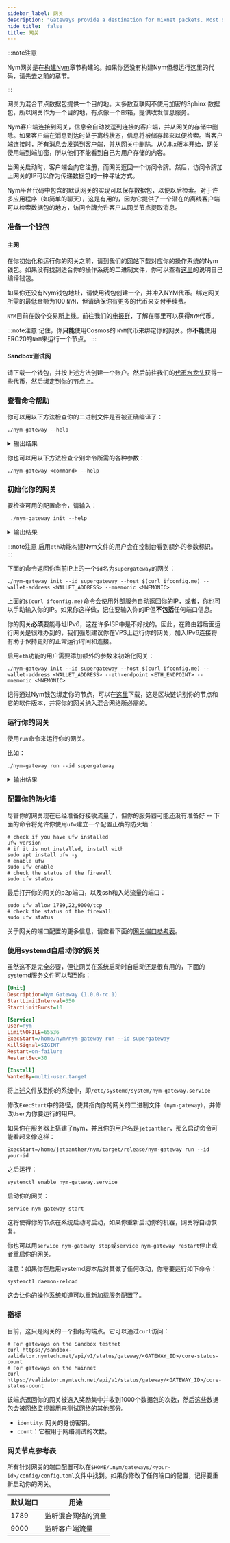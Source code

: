 ```yaml
---
sidebar_label: 网关
description: "Gateways provide a destination for mixnet packets. Most of the internet doesn't use encrypted Sphinx packets, so the gateway acts as a destination for Sphinx traffic."
hide_title:  false
title: 网关
---
```


:::note注意

Nym网关是在[构建Nym](/docs/stable/run-nym-nodes/build-nym/)章节构建的。如果你还没有构建Nym但想运行这里的代码，请先去之前的章节。

:::

网关为混合节点数据包提供一个目的地。大多数互联网不使用加密的Sphinx 数据包，所以网关作为一个目的地，有点像一个邮箱，提供收发信息服务。

Nym客户端连接到网关，信息会自动发送到连接的客户端，并从网关的存储中删除。如果客户端在消息到达时处于离线状态，信息将被储存起来以便检索。当客户端连接时，所有消息会发送到客户端，并从网关中删除。从0.8.x版本开始，网关使用端到端加密，所以他们不能看到自己为用户存储的内容。

当网关启动时，客户端会向它注册，而网关返回一个访问令牌。然后，访问令牌加上网关的IP可以作为传递数据包的一种寻址方式。

Nym平台代码中包含的默认网关的实现可以保存数据包，以便以后检索。对于许多应用程序（如简单的聊天），这是有用的，因为它提供了一个潜在的离线客户端可以检索数据包的地方，访问令牌允许客户从网关节点提取消息。

### 准备一个钱包
#### 主网
在你初始化和运行你的网关之前，请到我们的[网站](https://nymtech.net/download/)下载对应你的操作系统的Nym钱包。如果没有找到适合你的操作系统的二进制文件，你可以查看[这里](/docs/stable/nym-apps/wallet)的说明自己编译钱包。

如果你还没有Nym钱包地址，请使用钱包创建一个，并冲入NYM代币。绑定网关所需的最低金额为100 `NYM`，但请确保你有更多的代币来支付手续费。

`NYM`目前在数个交易所上线。前往我们的[电报群](https://t.me/nymchan)，了解在哪里可以获得`NYM`代币。 

:::note注意
记住，你**只能**使用Cosmos的 `NYM`代币来绑定你的网关。你**不能**使用ERC20的`NYM`来运行一个节点。
:::

#### Sandbox测试网
请下载一个钱包，并按上述方法创建一个账户。然后前往我们的[代币水龙头](https://faucet.nymtech.net/)获得一些代币，然后绑定到你的节点上。

### 查看命令帮助

你可以用以下方法检查你的二进制文件是否被正确编译了：


```
./nym-gateway --help
```

<details>
  <summary>输出结果</summary>

        nym-gateway 1.1.0
        Nymtech

        Build Timestamp:    2022-05-06T13:07:46.187796508+00:00
        Build Version:      1.1.0
        Commit SHA:         945dda0c24f2f964f27066af320441446973e383
        Commit Date:        2022-05-04T15:57:36+00:00
        Commit Branch:      detached HEAD
        rustc Version:      1.60.0
        rustc Channel:      stable
        cargo Profile:      release

        USAGE:
            nym-gateway <SUBCOMMAND>

        OPTIONS:
            -h, --help
                    Print help information

            -V, --version
                    Print version information

        SUBCOMMANDS:
            help
                    Print this message or the help of the given subcommand(s)
            init
                    Initialise the gateway
            node-details
                    Show details of this gateway
            run
                    Starts the gateway
            sign
                    Sign text to prove ownership of this mixnode
            upgrade
                    Try to upgrade the gateway

</details>

你也可以用以下方法检查个别命令所需的各种参数：

```
./nym-gateway <command> --help
```


### 初始化你的网关


要检查可用的配置命令，请输入：

```
 ./nym-gateway init --help
```

<details>
  <summary>输出结果</summary>

    nym-gateway-init 
    Initialise the gateway

    USAGE:
        nym-gateway init [OPTIONS] --id <ID> --host <HOST> --wallet-address <WALLET_ADDRESS> --mnemonic <MNEMONIC>

    OPTIONS:
            --announce-host <ANNOUNCE_HOST>
                The host that will be reported to the directory server

            --clients-port <CLIENTS_PORT>
                The port on which the gateway will be listening for clients gateway-requests

            --datastore <DATASTORE>
                Path to sqlite database containing all gateway persistent data

        -h, --help
                Print help information

            --host <HOST>
                The custom host on which the gateway will be running for receiving sphinx packets

            --id <ID>
                Id of the gateway we want to create config for

            --mix-port <MIX_PORT>
                The port on which the gateway will be listening for sphinx packets

            --mnemonic <MNEMONIC>
                Cosmos wallet mnemonic needed for double spending protection

            --validator-apis <VALIDATOR_APIS>
                Comma separated list of endpoints of the validators APIs

            --wallet-address <WALLET_ADDRESS>
                The wallet address you will use to bond this gateway, e.g.
                nymt1z9egw0knv47nmur0p8vk4rcx59h9gg4zuxrrr9

</details>

:::note注意
启用`eth`功能构建Nym文件的用户会在控制台看到额外的参数标识。
:::

下面的命令返回你当前IP上的一个`id`名为`supergateway`的网关：

```
./nym-gateway init --id supergateway --host $(curl ifconfig.me) --wallet-address <WALLET_ADDRESS> --mnemonic <MNEMONIC> 
```

上面的`$(curl ifconfig.me)`命令会使用外部服务自动返回你的IP，或者，你也可以手动输入你的IP。如果你这样做，记住要输入你的IP但**不包括**任何端口信息。

你的网关**必须**要能寻址IPv6，这在许多ISP中是不好找的。因此，在路由器后面运行网关是很难办到的，我们强烈建议你在VPS上运行你的网关，加入IPv6连接将有助于保持更好的正常运行时间和连接。

启用`eth`功能的用户需要添加额外的参数来初始化网关：

```
./nym-gateway init --id supergateway --host $(curl ifconfig.me) --wallet-address <WALLET_ADDRESS> --eth-endpoint <ETH_ENDPOINT> --mnemonic <MNEMONIC>
```

记得通过Nym钱包绑定你的节点，可以在[这里](https://github.com/nymtech/nym/releases/)下载，这是区块链识别你的节点和它的软件版本，并将你的网关纳入混合网络所必需的。

### 运行你的网关

使用`run`命令来运行你的网关。

比如：

```
./nym-gateway run --id supergateway
```

<details>
  <summary>输出结果</summary>

    Starting gateway supergateway...

    To bond your gateway you will need to install the Nym wallet, go to https://nymtech.net/get-involved and select the Download button.
    Select the correct version and install it to your machine. You will need to provide the following: 
    
    Identity Key: 6jWSJZsQ888jwzi1CBfkHefiDdUEjgwfeMfJU4RNhDuk
    Sphinx Key: HbqYJwjmtzDi4WzGp7ehj8Ns394sRvJnxtanX28upon
    Owner Signature: wRKxr1CnoyBB9AYPSaXgE4dCP757ffMz5gkja8EKaYR82a63FK9HYV3HXZnLcSaNXkzN3CJnxG2FREv1ZE9xwvx
    Host: 62.240.134.46 (bind address: 62.240.134.46)
    Version: 1.1.0
    Mix Port: 1789, Clients port: 9000
    Data store is at: "/home/mx/.nym/gateways/supergateway/data/db.sqlite"
    2022-04-27T16:04:33.831Z INFO  nym_gateway::node > Starting nym gateway!
    2022-04-27T16:04:34.268Z INFO  nym_gateway::node > Starting mix packet forwarder...
    2022-04-27T16:04:34.269Z INFO  nym_gateway::node > Starting mix socket listener...
    2022-04-27T16:04:34.269Z INFO  nym_gateway::node::mixnet_handling::receiver::listener > Running mix listener on "62.240.134.46:1789"
    2022-04-27T16:04:34.269Z INFO  nym_gateway::node                                      > Starting client [web]socket listener...
    2022-04-27T16:04:34.269Z INFO  nym_gateway::node                                      > Finished nym gateway startup procedure - it should now be able to receive mix and client traffic!

</details>

### 配置你的防火墙

尽管你的网关现在已经准备好接收流量了，但你的服务器可能还没有准备好 -- 下面的命令将允许你使用`ufw`建立一个配置正确的防火墙：

```
# check if you have ufw installed
ufw version
# if it is not installed, install with
sudo apt install ufw -y
# enable ufw
sudo ufw enable
# check the status of the firewall
sudo ufw status
```

最后打开你的网关的p2p端口，以及ssh和入站流量的端口：

```
sudo ufw allow 1789,22,9000/tcp
# check the status of the firewall
sudo ufw status
```

关于网关的端口配置的更多信息，请查看下面的[网关端口参考表](#gateway-port-reference)。

### 使用systemd自启动你的网关

虽然这不是完全必要，但让网关在系统启动时自启动还是很有用的，下面的systemd服务文件可以帮到你：

```ini
[Unit]
Description=Nym Gateway (1.0.0-rc.1)
StartLimitInterval=350
StartLimitBurst=10

[Service]
User=nym
LimitNOFILE=65536
ExecStart=/home/nym/nym-gateway run --id supergateway
KillSignal=SIGINT
Restart=on-failure
RestartSec=30

[Install]
WantedBy=multi-user.target
```

将上述文件放到你的系统中，即`/etc/systemd/system/nym-gateway.service`

修改`ExecStart`中的路径，使其指向你的网关的二进制文件（`nym-gateway`），并修改`User`为你要运行的用户。

如果你在服务器上搭建了nym，并且你的用户名是`jetpanther`，那么启动命令可能看起来像这样：

`ExecStart=/home/jetpanther/nym/target/release/nym-gateway run --id your-id`

之后运行：

```
systemctl enable nym-gateway.service
```

启动你的网关：

```
service nym-gateway start
```

这将使得你的节点在系统启动时启动，如果你重新启动你的机器，网关将自动恢复。

你也可以用`service nym-gateway stop`或`service nym-gateway restart`停止或者重启你的网关。

注意：如果你在启用systemd脚本后对其做了任何改动，你需要运行如下命令：

```
systemctl daemon-reload
```

这会让你的操作系统知道可以重新加载服务配置了。

### 指标

目前，这只是网关的一个指标的端点。它可以通过`curl`访问：

```
# For gateways on the Sandbox testnet
curl https://sandbox-validator.nymtech.net/api/v1/status/gateway/<GATEWAY_ID>/core-status-count
# For gateways on the Mainnet
curl https://validator.nymtech.net/api/v1/status/gateway/<GATEWAY_ID>/core-status-count
```

该端点返回你的网关被选入奖励集中并收到1000个数据包的次数，然后这些数据包会被网络监视器用来测试网络的其他部分。

- `identity`: 网关的身份密钥。
- `count`：它被用于网络测试的次数。

### 网关节点参考表

所有针对网关的端口配置可以在`$HOME/.nym/gateways/<your-id>/config/config.toml`文件中找到。如果你修改了任何端口的配置，记得要重新启动你的网关。

| 默认端口 | 用途               |
| -------- | ------------------ |
| 1789     | 监听混合网络的流量 |
| 9000     | 监听客户端流量     |

